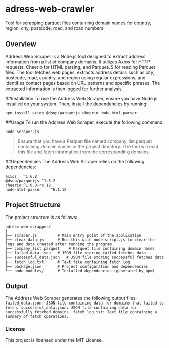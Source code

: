 # adress-web-crawler
Tool for scrapping parquet files containing domain names for country, region, city, postcode, road, and road numbers. 

## Overview
Address Web Scraper is a Node.js tool designed to extract address information from a list of company domains. It utilizes Axios for HTTP requests, Cheerio for HTML parsing, and ParquetJS for reading Parquet files. The tool fetches web pages, extracts address details such as city, postcode, road, country, and region using regular expressions, and identifies contact pages based on URL patterns and specific phrases. The extracted information is then logged for further analysis.

##Installation
To use the Address Web Scraper, ensure you have Node.js installed on your system. Then, install the dependencies by running:
```
npm install axios @dsnp/parquetjs cheerio node-html-parser
```

##Usage
To run the Address Web Scraper, execute the following command:
```
node scraper.js
```

> Ensure that you have a Parquet file named company_list.parquet containing domain names in the project directory. The tool will read this file and fetch information from the corresponding domains.

##Dependencies
The Address Web Scraper relies on the following dependencies:
```
axios	^1.6.8
@dsnp/parquetjs	^1.6.2
cheerio	^1.0.0-rc.12
node-html-parser	^6.1.12
```

## Project Structure
The project structure is as follows:
```
adress-web-scrapper/
│
├── scraper.js         # Main entry point of the application
├── clear_data.js      # Run this with node script.js to clear the logs and data created after running the program
├── company_list.parquet    # Parquet file containing domain names
├── failed_data.json   # JSON file storing failed fetches data
├── successful_data.json   # JSON file storing successful fetches data
├── fetch_log.txt      # Text file containing fetch log
├── package.json       # Project configuration and dependencies
└── node_modules/      # Installed dependencies (generated by npm)
```

## Output
The Address Web Scraper generates the following output files:
``
failed_data.json: JSON file containing data for domains that failed to fetch.
successful_data.json: JSON file containing data for successfully fetched domains.
fetch_log.txt: Text file containing a summary of fetch operations.
``

### License
This project is licensed under the MIT License.
